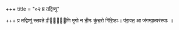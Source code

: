 +++
title = "०२ प्र तद्विष्णु"

+++
प्र तद्विष्णु॑ स्तवते वी॒र्या᳡णि मृ॒गो न भी॒मः कु॑च॒रो गि॑रि॒ष्ठाः। प॑रा॒वत॒ आ ज॑गम्या॒त्पर॑स्याः ॥